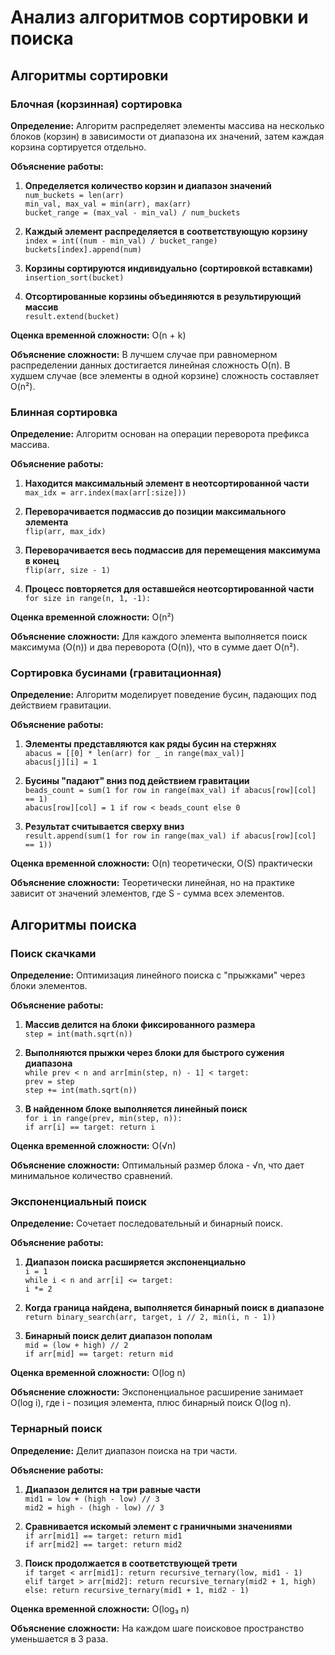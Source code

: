 # Анализ алгоритмов сортировки и поиска

## Алгоритмы сортировки

### Блочная (корзинная) сортировка

**Определение:** Алгоритм распределяет элементы массива на несколько блоков (корзин) в зависимости от диапазона их значений, затем каждая корзина сортируется отдельно.

**Объяснение работы:**
1. **Определяется количество корзин и диапазон значений**  
   `num_buckets = len(arr)`  
   `min_val, max_val = min(arr), max(arr)`  
   `bucket_range = (max_val - min_val) / num_buckets`

2. **Каждый элемент распределяется в соответствующую корзину**  
   `index = int((num - min_val) / bucket_range)`  
   `buckets[index].append(num)`

3. **Корзины сортируются индивидуально (сортировкой вставками)**  
   `insertion_sort(bucket)`

4. **Отсортированные корзины объединяются в результирующий массив**  
   `result.extend(bucket)`

**Оценка временной сложности:** O(n + k)

**Объяснение сложности:** В лучшем случае при равномерном распределении данных достигается линейная сложность O(n). В худшем случае (все элементы в одной корзине) сложность составляет O(n²).

### Блинная сортировка

**Определение:** Алгоритм основан на операции переворота префикса массива.

**Объяснение работы:**
1. **Находится максимальный элемент в неотсортированной части**  
   `max_idx = arr.index(max(arr[:size]))`

2. **Переворачивается подмассив до позиции максимального элемента**  
   `flip(arr, max_idx)`

3. **Переворачивается весь подмассив для перемещения максимума в конец**  
   `flip(arr, size - 1)`

4. **Процесс повторяется для оставшейся неотсортированной части**  
   `for size in range(n, 1, -1):`

**Оценка временной сложности:** O(n²)

**Объяснение сложности:** Для каждого элемента выполняется поиск максимума (O(n)) и два переворота (O(n)), что в сумме дает O(n²).

### Сортировка бусинами (гравитационная)

**Определение:** Алгоритм моделирует поведение бусин, падающих под действием гравитации.

**Объяснение работы:**
1. **Элементы представляются как ряды бусин на стержнях**  
   `abacus = [[0] * len(arr) for _ in range(max_val)]`  
   `abacus[j][i] = 1`

2. **Бусины "падают" вниз под действием гравитации**  
   `beads_count = sum(1 for row in range(max_val) if abacus[row][col] == 1)`  
   `abacus[row][col] = 1 if row < beads_count else 0`

3. **Результат считывается сверху вниз**  
   `result.append(sum(1 for row in range(max_val) if abacus[row][col] == 1))`

**Оценка временной сложности:** O(n) теоретически, O(S) практически

**Объяснение сложности:** Теоретически линейная, но на практике зависит от значений элементов, где S - сумма всех элементов.

## Алгоритмы поиска

### Поиск скачками

**Определение:** Оптимизация линейного поиска с "прыжками" через блоки элементов.

**Объяснение работы:**
1. **Массив делится на блоки фиксированного размера**  
   `step = int(math.sqrt(n))`

2. **Выполняются прыжки через блоки для быстрого сужения диапазона**  
   `while prev < n and arr[min(step, n) - 1] < target:`  
   `prev = step`  
   `step += int(math.sqrt(n))`

3. **В найденном блоке выполняется линейный поиск**  
   `for i in range(prev, min(step, n)):`  
   `if arr[i] == target: return i`

**Оценка временной сложности:** O(√n)

**Объяснение сложности:** Оптимальный размер блока - √n, что дает минимальное количество сравнений.

### Экспоненциальный поиск

**Определение:** Сочетает последовательный и бинарный поиск.

**Объяснение работы:**
1. **Диапазон поиска расширяется экспоненциально**  
   `i = 1`  
   `while i < n and arr[i] <= target:`  
   `i *= 2`

2. **Когда граница найдена, выполняется бинарный поиск в диапазоне**  
   `return binary_search(arr, target, i // 2, min(i, n - 1))`

3. **Бинарный поиск делит диапазон пополам**  
   `mid = (low + high) // 2`  
   `if arr[mid] == target: return mid`

**Оценка временной сложности:** O(log n)

**Объяснение сложности:** Экспоненциальное расширение занимает O(log i), где i - позиция элемента, плюс бинарный поиск O(log n).

### Тернарный поиск

**Определение:** Делит диапазон поиска на три части.

**Объяснение работы:**
1. **Диапазон делится на три равные части**  
   `mid1 = low + (high - low) // 3`  
   `mid2 = high - (high - low) // 3`

2. **Сравнивается искомый элемент с граничными значениями**  
   `if arr[mid1] == target: return mid1`  
   `if arr[mid2] == target: return mid2`

3. **Поиск продолжается в соответствующей трети**  
   `if target < arr[mid1]: return recursive_ternary(low, mid1 - 1)`  
   `elif target > arr[mid2]: return recursive_ternary(mid2 + 1, high)`  
   `else: return recursive_ternary(mid1 + 1, mid2 - 1)`

**Оценка временной сложности:** O(log₃ n)

**Объяснение сложности:** На каждом шаге поисковое пространство уменьшается в 3 раза.
